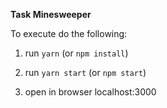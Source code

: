 **Task Minesweeper**

To execute do the following:

1. run `yarn` (or `npm install`)

2. run `yarn start` (or `npm start`)

3. open in browser localhost:3000
